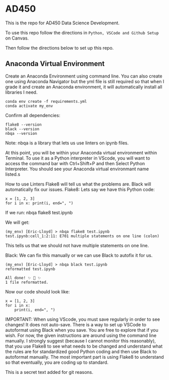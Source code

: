 # AD450
This is the repo for AD450 Data Science Development.

To use this repo follow the directions in `Python, VSCode and Github Setup` on Canvas.

Then follow the directions below to set up this repo.


## Anaconda Virtual Environment
Create an Anaconda Environment using command line. You can also create one using Anaconda Navigator but the yml file is still required so that when I grade it and create an Anaconda environment, it will automatically install all libraries I need.

```
conda env create -f requirements.yml
conda activate my_env
```

Confirm all dependencies:
```
flake8 --version
black --version
nbqa --version
```

Note: nbqa is a library that lets us use linters on ipynb files.

At this point, you will be within your Anaconda virtual environment within Terminal. To use it as a Python interpreter in VScode, you will want to access the command bar with Ctrl+Shift+P and then Select Python Interpreter. You should see your Anaconda virtual environmant name listed.s

How to use Linters
Flake8 will tell us what the problems are. Black will automatically fix our issues.
Flake8:
Lets say we have this Python code:
```
x = [1, 2, 3]
for i in x: print(i, end=", ")
```

If we run: nbqa flake8 test.ipynb

We will get:
```
(my_env) [Eric-Lloyd] > nbqa flake8 test.ipynb
test.ipynb:cell_1:2:11: E701 multiple statements on one line (colon)
```

This tells us that we should not have multiple statements on one line. 

Black: 
We can fix this manually or we can use Black to autofix it for us.
```
(my_env) [Eric-Lloyd] > nbqa black test.ipynb 
reformatted test.ipynb
 
All done! ✨ 🍰 ✨
1 file reformatted.
```

Now our code should look like:
```
x = [1, 2, 3]
for i in x:
    print(i, end=", ")
```

IMPORTANT: When using VScode, you must save regularly in order to see changes! It does not auto-save.
There is a way to set up VSCode to autoformat using Black when you save. You are free to explore that if you wish. For now, the given instructions are around using the command line manually. 
I strongly suggest (because I cannot monitor this reasonably), that you use Flake8 to see what needs to be changed and understand what the rules are for standardized good Python coding and then use Black to autoformat manually. The most important part is using Flake8 to understand so that eventually, you are coding up to standard.

This is a secret text added for git reasons.